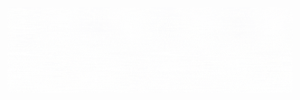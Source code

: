<div align="center">
  <img src="https://github.com/Misss-techy/Misss-techy/blob/main/banner-title.gif" alt="header"/>
</div>
